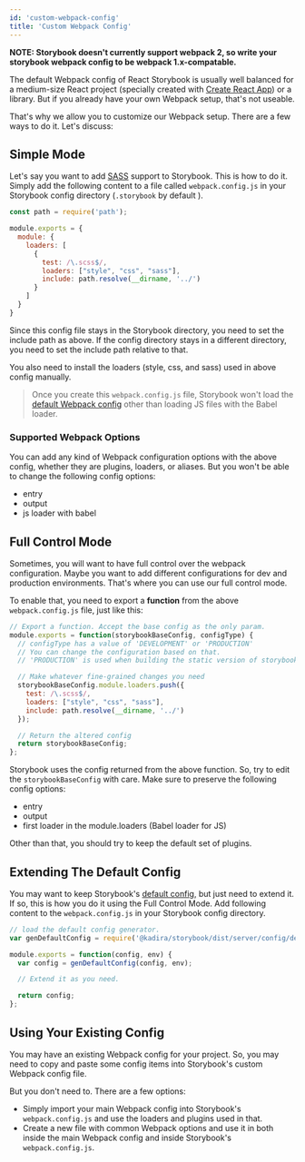 ```yaml
---
id: 'custom-webpack-config'
title: 'Custom Webpack Config'
---
```

**NOTE: Storybook doesn't currently support webpack 2, so write your storybook webpack config to be webpack 1.x-compatable.**

The default Webpack config of React Storybook is usually well balanced for a medium-size React project (specially created with [Create React App](https://github.com/facebookincubator/create-react-app)) or a library. But if you already have your own Webpack setup, that's not useable.

That's why we allow you to customize our Webpack setup. There are a few ways to do it. Let's discuss:

## Simple Mode

Let's say you want to add [SASS](http://sass-lang.com/) support to Storybook. This is how to do it.
Simply add the following content to a file called `webpack.config.js` in your Storybook config directory (`.storybook` by default ).

~~~js
const path = require('path');

module.exports = {
  module: {
    loaders: [
      {
        test: /\.scss$/,
        loaders: ["style", "css", "sass"],
        include: path.resolve(__dirname, '../')
      }
    ]
  }
}
~~~

Since this config file stays in the Storybook directory, you need to set the include path as above. If the config directory stays in a different directory, you need to set the include path relative to that.

You also need to install the loaders (style, css, and sass) used in above config manually.


> Once you create this `webpack.config.js` file, Storybook won't load the [default Webpack config](/docs/react-storybook/configurations/default-config) other than loading JS files with the Babel loader.

### Supported Webpack Options

You can add any kind of Webpack configuration options with the above config, whether they are plugins, loaders, or aliases.
But you won't be able to change the following config options:

* entry
* output
* js loader with babel

## Full Control Mode

Sometimes, you will want to have full control over the webpack configuration. Maybe you want to add different configurations for dev and production environments. That's where you can use our full control mode.

To enable that, you need to export a **function** from the above `webpack.config.js` file, just like this:

~~~js
// Export a function. Accept the base config as the only param.
module.exports = function(storybookBaseConfig, configType) {
  // configType has a value of 'DEVELOPMENT' or 'PRODUCTION'
  // You can change the configuration based on that.
  // 'PRODUCTION' is used when building the static version of storybook.

  // Make whatever fine-grained changes you need
  storybookBaseConfig.module.loaders.push({
    test: /\.scss$/,
    loaders: ["style", "css", "sass"],
    include: path.resolve(__dirname, '../')
  });

  // Return the altered config
  return storybookBaseConfig;
};
~~~

Storybook uses the config returned from the above function. So, try to edit the `storybookBaseConfig` with care. Make sure to preserve the following config options:

* entry
* output
* first loader in the module.loaders (Babel loader for JS)

Other than that, you should try to keep the default set of plugins.

## Extending The Default Config

You may want to keep Storybook's [default config](/docs/react-storybook/configurations/default-config), but just need to extend it. If so, this is how you do it using the Full Control Mode.
Add following content to the `webpack.config.js` in your Storybook config directory.

~~~js
// load the default config generator.
var genDefaultConfig = require('@kadira/storybook/dist/server/config/defaults/webpack.config.js');

module.exports = function(config, env) {
  var config = genDefaultConfig(config, env);

  // Extend it as you need.

  return config;
};
~~~

## Using Your Existing Config

You may have an existing Webpack config for your project. So, you may need to copy and paste some config items into Storybook's custom Webpack config file.

But you don't need to. There are a few options:

* Simply import your main Webpack config into Storybook's `webpack.config.js` and use the loaders and plugins used in that.
* Create a new file with common Webpack options and use it in both inside the main Webpack config and inside Storybook's `webpack.config.js`.
